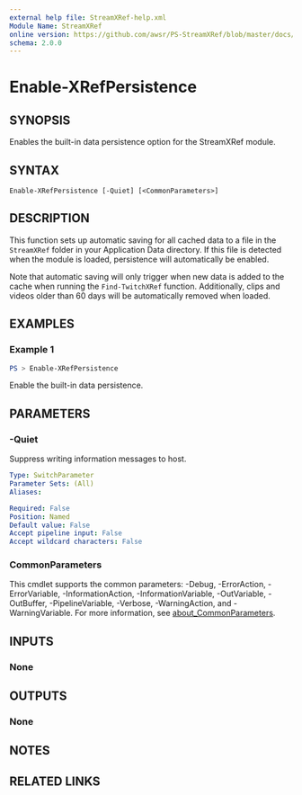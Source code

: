 ```yaml
---
external help file: StreamXRef-help.xml
Module Name: StreamXRef
online version: https://github.com/awsr/PS-StreamXRef/blob/master/docs/Enable-XRefPersistence.md
schema: 2.0.0
---
```


# Enable-XRefPersistence

## SYNOPSIS
Enables the built-in data persistence option for the StreamXRef module.

## SYNTAX

```
Enable-XRefPersistence [-Quiet] [<CommonParameters>]
```

## DESCRIPTION
This function sets up automatic saving for all cached data to a file in the `StreamXRef` folder in your Application Data directory. If this file is detected when the module is loaded, persistence will automatically be enabled.

Note that automatic saving will only trigger when new data is added to the cache when running the `Find-TwitchXRef` function. Additionally, clips and videos older than 60 days will be automatically removed when loaded.

## EXAMPLES

### Example 1
```powershell
PS > Enable-XRefPersistence
```

Enable the built-in data persistence.

## PARAMETERS

### -Quiet
Suppress writing information messages to host.

```yaml
Type: SwitchParameter
Parameter Sets: (All)
Aliases:

Required: False
Position: Named
Default value: False
Accept pipeline input: False
Accept wildcard characters: False
```

### CommonParameters
This cmdlet supports the common parameters: -Debug, -ErrorAction, -ErrorVariable, -InformationAction, -InformationVariable, -OutVariable, -OutBuffer, -PipelineVariable, -Verbose, -WarningAction, and -WarningVariable. For more information, see [about_CommonParameters](http://go.microsoft.com/fwlink/?LinkID=113216).

## INPUTS

### None

## OUTPUTS

### None

## NOTES

## RELATED LINKS
